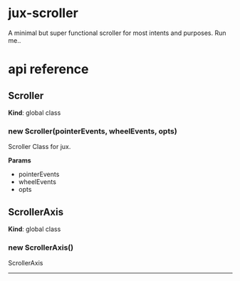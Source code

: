 
# jux-scroller

A minimal but super functional scroller for most intents and purposes.
Run me..

# api reference

<a name="Scroller"></a>
## Scroller
**Kind**: global class  
<a name="new_Scroller_new"></a>
### new Scroller(pointerEvents, wheelEvents, opts)
Scroller Class for jux.

**Params**
- pointerEvents
- wheelEvents
- opts


<a name="ScrollerAxis"></a>
## ScrollerAxis
**Kind**: global class  
<a name="new_ScrollerAxis_new"></a>
### new ScrollerAxis()
ScrollerAxis



* * *

